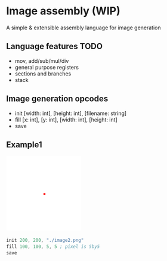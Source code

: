 # Image assembly (WIP)
A simple & extensible assembly language for image generation

## Language features TODO
- mov, add/sub/mul/div
- general purpose registers
- sections and branches
- stack

## Image generation opcodes
- init [width: int], [height: int], [filename: string]
- fill [x: int], [y: int], [width: int], [height: int]
- save

## Example1
![example1](examples/example1.png)

```asm
init 200, 200, "./image2.png"
fill 100, 100, 5, 5 ; pixel is 5by5
save
```
